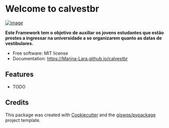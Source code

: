 # Welcome to calvestbr


[![image](https://img.shields.io/pypi/v/calvestbr.svg)](https://pypi.python.org/pypi/calvestbr)


**Este Framework tem o objetivo de auxiliar os jovens estudantes que estão prestes a ingressar na universidade a se organizarem quanto as datas de vestibulares.**


-   Free software: MIT license
-   Documentation: <https://Marina-Lara.github.io/calvestbr>
    

## Features

-   TODO

## Credits

This package was created with [Cookiecutter](https://github.com/cookiecutter/cookiecutter) and the [giswqs/pypackage](https://github.com/giswqs/pypackage) project template.
